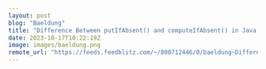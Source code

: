 ```yaml
---
layout: post
blog: "Baeldung"
title: "Difference Between putIfAbsent() and computeIfAbsent() in Java’s Map"
date: 2023-10-17T10:22:19Z
image: images/baeldung.png
remote_url: "https://feeds.feedblitz.com/~/800712446/0/baeldung~Difference-Between-putIfAbsent-and-computeIfAbsent-in-Javas-Map"
---
```

